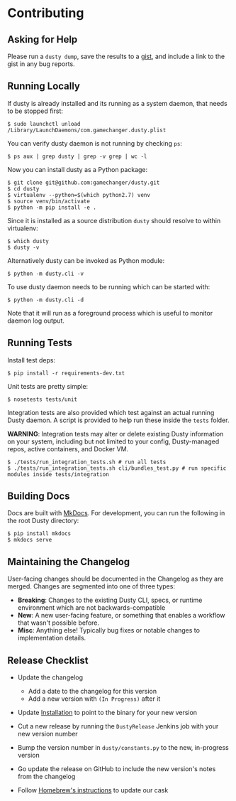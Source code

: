 # Contributing

## Asking for Help

Please run a `dusty dump`, save the results to a [gist](https://gist.github.com/),
and include a link to the gist in any bug reports.

## Running Locally

If dusty is already installed and its running as a system daemon,
that needs to be stopped first:

```
$ sudo launchctl unload /Library/LaunchDaemons/com.gamechanger.dusty.plist
```

You can verify dusty daemon is not running by checking `ps`:

```
$ ps aux | grep dusty | grep -v grep | wc -l
```

Now you can install dusty as a Python package:

```
$ git clone git@github.com:gamechanger/dusty.git
$ cd dusty
$ virtualenv --python=$(which python2.7) venv
$ source venv/bin/activate
$ python -m pip install -e .
```

Since it is installed as a source distribution `dusty` should resolve to within virtualenv:

```
$ which dusty
$ dusty -v
```

Alternatively dusty can be invoked as Python module:

```
$ python -m dusty.cli -v
```

To use dusty daemon needs to be running which can be started with:

```
$ python -m dusty.cli -d
```

Note that it will run as a foreground process which is useful to monitor daemon log output.

## Running Tests

Install test deps:

```
$ pip install -r requirements-dev.txt
```

Unit tests are pretty simple:

```
$ nosetests tests/unit
```

Integration tests are also provided which test against an actual running
Dusty daemon. A script is provided to help run these inside the `tests`
folder.

**WARNING**: Integration tests may alter or delete existing Dusty
information on your system, including but not limited to your config,
Dusty-managed repos, active containers, and Docker VM.

```
$ ./tests/run_integration_tests.sh # run all tests
$ ./tests/run_integration_tests.sh cli/bundles_test.py # run specific modules inside tests/integration
```

## Building Docs

Docs are built with [MkDocs](http://www.mkdocs.org/). For development, you can
run the following in the root Dusty directory:
```
$ pip install mkdocs
$ mkdocs serve
```

## Maintaining the Changelog

User-facing changes should be documented in the Changelog as they are merged. Changes are segmented
into one of three types:

* **Breaking**: Changes to the existing Dusty CLI, specs, or runtime environment which are not backwards-compatible
* **New**: A new user-facing feature, or something that enables a workflow that wasn't possible before.
* **Misc**: Anything else! Typically bug fixes or notable changes to implementation details.

## Release Checklist

* Update the changelog
    * Add a date to the changelog for this version
    * Add a new version with `(In Progress)` after it

* Update [Installation](installation.md) to point to the binary for your new version

* Cut a new release by running the `DustyRelease` Jenkins job with your new version number

* Bump the version number in `dusty/constants.py` to the new, in-progress version

* Go update the release on GitHub to include the new version's notes from the changelog

* Follow [Homebrew's instructions](https://github.com/caskroom/homebrew-cask/blob/master/CONTRIBUTING.md#updating-a-cask) to update our cask
